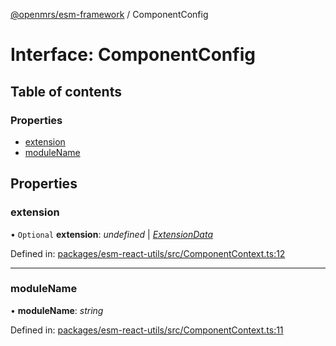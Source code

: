 [@openmrs/esm-framework](../API.md) / ComponentConfig

# Interface: ComponentConfig

## Table of contents

### Properties

- [extension](componentconfig.md#extension)
- [moduleName](componentconfig.md#modulename)

## Properties

### extension

• `Optional` **extension**: *undefined* \| [*ExtensionData*](extensiondata.md)

Defined in: [packages/esm-react-utils/src/ComponentContext.ts:12](https://github.com/openmrs/openmrs-esm-core/blob/master/packages/esm-react-utils/src/ComponentContext.ts#L12)

___

### moduleName

• **moduleName**: *string*

Defined in: [packages/esm-react-utils/src/ComponentContext.ts:11](https://github.com/openmrs/openmrs-esm-core/blob/master/packages/esm-react-utils/src/ComponentContext.ts#L11)
